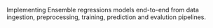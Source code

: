 Implementing Ensemble regressions models end-to-end from data ingestion, preprocessing, training, prediction and evalution pipelines.

